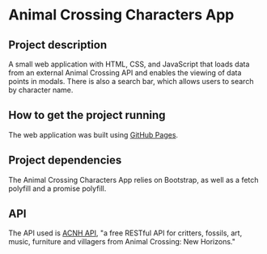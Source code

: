 # Animal Crossing Characters App

## Project description
A small web application with HTML, CSS, and JavaScript that loads data from an external Animal Crossing API and enables the viewing of data points in modals. There is also a search bar, which allows users to search by character name. 

## How to get the project running
The web application was built using [GitHub Pages](https://kayleebowers.github.io/animal-crossing-characters-app/).  

## Project dependencies
The Animal Crossing Characters App relies on Bootstrap, as well as a fetch polyfill and a promise polyfill. 

## API
The API used is [ACNH API](https://acnhapi.com/), "a free RESTful API for critters, fossils, art, music, furniture and villagers from Animal Crossing: New Horizons."
